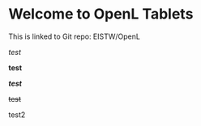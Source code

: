 # Welcome to OpenL Tablets

This is linked to Git repo: EISTW/OpenL

*test* 

**test** 

***test*** 

~~test~~ 

test2
